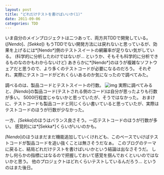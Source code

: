 ```yaml
---
layout: post
title: "どれだけテストを書けばいいか(1)"
date: 2011-09-06
categories: TDD
---
```

いま自分のメインプロジェクトは二つあって、両方共TDDで開発している。(*[Nendo*]、*[Sekka*])
もうTDDでない開発方法には戻れないと思っているが、効果を上げるには*[Nendo*]側のテストスイートの網羅率が足りない気がしている。
(科学的に分析したわけではないが… というか、そもそも科学的に分析できるものなのかもわからないけど)
あきらかに*[Nendo*]のほうが複雑なソフトウェアだと思うので、より多くのテストコードが必要になるのだろう。
それぞれ、実際にテストコードがどれくらいあるのか気になったので調べてみた。

調べるのは、製品コードとテストスイートの行数。
 ![img](https://docs.google.com/spreadsheet/oimg?key=0AhM1GRmxablSdGoyTXJUYTFDSXVtMjNXeXlmTFY5Ync&oid=2&zx=ej3a98ufk7vz)
実際に調べてみると、*[Nendo*]の製品コード(テストされる側のコード)は自分が思ったよりも行数が多い。
5000行程度じゃないかと思っていたが、そうではなかった。
おまけに、テストコードも製品コードと同じくらい書いていると思っていたが、実際はテストコードのほうが行数が少なかった。

一方、*[Sekka*]のほうはバランス良さそう。一応テストコードのほうが行数が多い。
感覚的には*[Sekka*]くらいがいいのかも。

*[Nendo*]のほうはまだまだ機能追加していくけれども、このペースでいけばテストコードが製品コードを追い抜くことは無さそうだなぁ。
このブログのテーマに戻ると、結局どれだけテストを書けばいいかという結論は出なさそうだ。
しかし何らかの指標にはなるので把握しておいて感覚を掴んでおくといいのではないかと思う。
他のプロジェクトはどれくらいテストしているんだろう… というのはまた後日。

